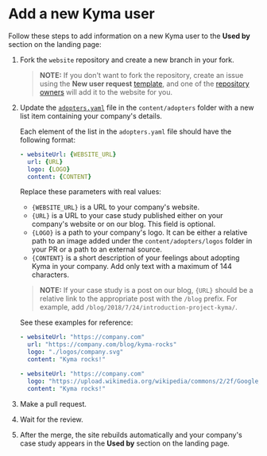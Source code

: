# Add a new Kyma user

Follow these steps to add information on a new Kyma user to the **Used by** section on the landing page:

1. Fork the `website` repository and create a new branch in your fork.

   > **NOTE:** If you don't want to fork the repository, create an issue using the **New user request** [template](https://github.com/kyma-project/website/issues/new?template=new-user-request.md), and one of the [repository owners](../CODEOWNERS) will add it to the website for you.

2. Update the [`adopters.yaml`](/content/adopters/adopters.yaml) file in the `content/adopters` folder with a new list item containing your company's details.

   Each element of the list in the `adopters.yaml` file should have the following format:

   ``` yaml
   - websiteUrl: {WEBSITE_URL}
     url: {URL}
     logo: {LOGO}
     content: {CONTENT}
   ```

   Replace these parameters with real values:

   - `{WEBSITE_URL}` is a URL to your company's website.
   - `{URL}` is a URL to your case study published either on your company's website or on our blog. This field is optional.
   - `{LOGO}` is a path to your company's logo. It can be either a relative path to an image added under the `content/adopters/logos` folder in your PR or a path to an external source.
   - `{CONTENT}` is a short description of your feelings about adopting Kyma in your company. Add only text with a maximum of 144 characters.

   > **NOTE:** If your case study is a post on our blog, `{URL}` should be a relative link to the appropriate post with the `/blog` prefix. For example, add `/blog/2018/7/24/introduction-project-kyma/`.

   See these examples for reference:

   ``` yaml
   - websiteUrl: "https://company.com"
     url: "https://company.com/blog/kyma-rocks"
     logo: "./logos/company.svg"
     content: "Kyma rocks!"
   ```

   ``` yaml
   - websiteUrl: "https://company.com"
     logo: "https://upload.wikimedia.org/wikipedia/commons/2/2f/Google_2015_logo.svg"
     content: "Kyma rocks!"
   ```

3. Make a pull request.
4. Wait for the review.
5. After the merge, the site rebuilds automatically and your company's case study appears in the **Used by** section on the landing page.
